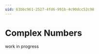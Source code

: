 ```yaml
---
uid: 63bbc961-2527-4fd6-991b-4c90dcc52c98
---
```


# Complex Numbers


work in progress  

